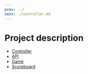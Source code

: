 ```yaml
---
prev: ../
next: ./controller.md
---
```


# Project description

  * [Controller](./controller.md)
  * [API](./api.md)
  * [Game](./game.md)
  * [Scoreboard](./scoreboard.md)